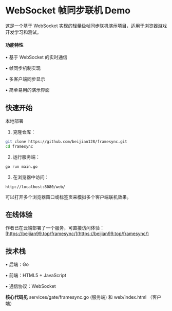 # WebSocket 帧同步联机 Demo

这是一个基于 WebSocket 实现的轻量级帧同步联机演示项目，适用于浏览器游戏开发学习和测试。

#### 功能特性

• 基于 WebSocket 的实时通信

• 帧同步机制实现

• 多客户端同步显示

• 简单易用的演示界面

## 快速开始

本地部署

1. 克隆仓库：

```bash
git clone https://github.com/beijian128/framesync.git
cd framesync
```

2. 运行服务端：

```bash
go run main.go
```

3. 在浏览器中访问：

```
http://localhost:8080/web/
```

可以打开多个浏览器窗口或标签页来模拟多个客户端联机效果。

## 在线体验

作者已在云端部署了一个服务，可直接访问体验：
[https://beijian99.top/framesync/](https://beijian99.top/framesync/)

## 技术栈

• 后端：Go

• 前端：HTML5 + JavaScript

• 通信协议：WebSocket


**核心代码见** services/gate/framesync.go (服务端)    和 web/index.html （客户端）
